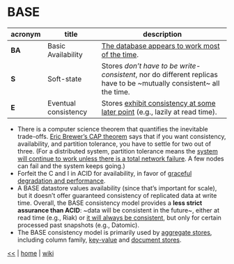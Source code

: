 # BASE

acronym | title | description
---|---|---
**BA** | Basic Availability | [The database appears to work most of the time](https://neo4j.com/blog/acid-vs-base-consistency-models-explained/).  
**S** | Soft-state | Stores _don’t have to be write-consistent_, nor do different replicas have to be ~mutually consistent~ all the time.
**E** | Eventual consistency | Stores [exhibit consistency at some later point](https://neo4j.com/blog/acid-vs-base-consistency-models-explained/) (e.g., lazily at read time). 

+ There is a computer science theorem that quantifies the inevitable trade-offs. 
[Eric Brewer’s CAP theorem](http://www.julianbrowne.com/article/viewer/brewers-cap-theorem) 
says that if you want consistency, availability, and partition tolerance, you have to settle for two out of three. 
(For a distributed system, partition tolerance means the 
[system will continue to work unless there is a total network failure](http://www.johndcook.com/blog/2009/07/06/brewer-cap-theorem-base/). 
A few nodes can fail and the system keeps going.) 
+ Forfeit the C and I in ACID for availability, in favor of [graceful degradation and performance](https://people.eecs.berkeley.edu/~brewer/cs262b-2004/PODC-keynote.pdf). 
+ A BASE datastore values availability (since that’s important for scale), but it doesn’t offer guaranteed consistency of replicated data at write time. 
Overall, the BASE consistency model provides a **less strict assurance than ACID**: 
~data will be consistent in the future~, either at read time (e.g., Riak) 
or [it will always be consistent](https://neo4j.com/blog/acid-vs-base-consistency-models-explained/), 
but only for certain processed past snapshots (e.g., Datomic). 
+ The BASE consistency model is primarily used by 
[aggregate stores](https://neo4j.com/blog/aggregate-stores-tour/), 
including column family, 
[key-value](https://neo4j.com/developer/graph-db-vs-nosql/#_relate_key_value_stores_with_graph_databases) 
and [document stores](https://neo4j.com/developer/graph-db-vs-nosql/#_navigate_document_stores_with_graph_databases).




[<<](../SQL.md)
|
[home](../README.md)
|
[wiki](https://github.com/illegitimis/Tutorial/wiki)

